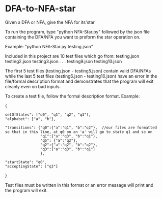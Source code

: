 # DFA-to-NFA-star
Given a DFA or NFA, give the NFA for its'star

To run the program, type "python NFA-Star.py" followed by the json file containing the DFA/NFA you want to preform the star operation on.

Example: "python NFA-Star.py testing.json"

Included in this project are 10 test files which go from:
testing.json
testing2.json
testing3.json
.
.
.
testing9.json
testing10.json

The first 5 test files (testing.json - testing5.json) contain valid DFA/NFAs while the last 5 test files (testing6.json - testing10.json) 
have an error in the file/formal description format and demonstrates that the program will exit cleanly even on bad inputs.

To create a test file, follow the formal description format.
Example:

{
    
    setOfStates": ["q0", "q1", "q2", "q3"],
    "alphabet": ["a", "b"],
    
    "transitions": {"q0":{"a":"q1", "b":"q2"},  //our files are formatted so that in this line, at q0 on an 'a' will go to state q1 and so on
                    "q1":{"a":"q3", "b":"q1"},
                    "q5": {"a":"q2"},
                    "q2":{"a":"q2", "b":"q2"},
                    "q3":{"a":"q3", "b":"q1"}
                    },
                    
    "startState": "q0",
    "acceptingState": ["q3"]
}

Test files must be written in this format or an error message will print and the program will exit.
